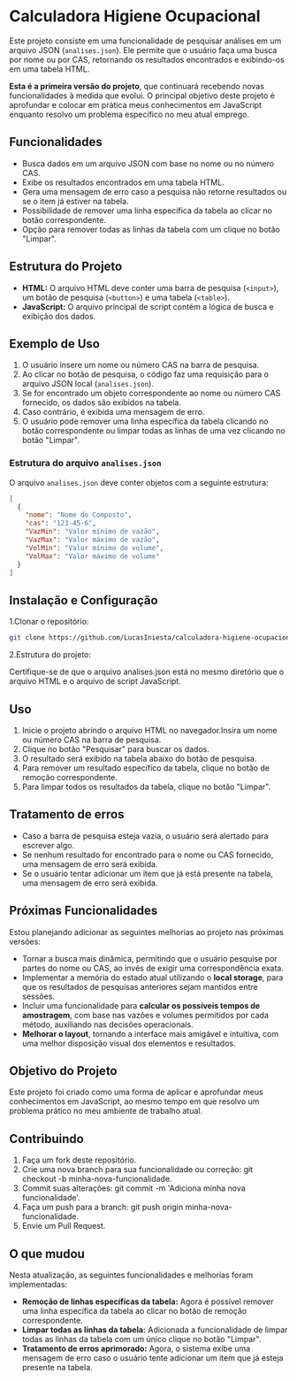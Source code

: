 # Calculadora Higiene Ocupacional
Este projeto consiste em uma funcionalidade de pesquisar análises em um arquivo JSON (`analises.json`). Ele permite que o usuário faça uma busca por nome ou por CAS, retornando os resultados encontrados e exibindo-os em uma tabela HTML.

**Esta é a primeira versão do projeto**, que continuará recebendo novas funcionalidades à medida que evolui. O principal objetivo deste projeto é aprofundar e colocar em prática meus conhecimentos em JavaScript enquanto resolvo um problema específico no meu atual emprego.

## Funcionalidades

- Busca dados em um arquivo JSON com base no nome ou no número CAS.
- Exibe os resultados encontrados em uma tabela HTML.
- Gera uma mensagem de erro caso a pesquisa não retorne resultados ou se o item já estiver na tabela.
- Possibilidade de remover uma linha específica da tabela ao clicar no botão correspondente.
- Opção para remover todas as linhas da tabela com um clique no botão "Limpar".

## Estrutura do Projeto

- **HTML:** O arquivo HTML deve conter uma barra de pesquisa (`<input>`), um botão de pesquisa (`<button>`) e uma tabela (`<table>`).
- **JavaScript:** O arquivo principal de script contém a lógica de busca e exibição dos dados.

## Exemplo de Uso

1. O usuário insere um nome ou número CAS na barra de pesquisa.
2. Ao clicar no botão de pesquisa, o código faz uma requisição para o arquivo JSON local (`analises.json`).
3. Se for encontrado um objeto correspondente ao nome ou número CAS fornecido, os dados são exibidos na tabela.
4. Caso contrário, é exibida uma mensagem de erro.
5. O usuário pode remover uma linha específica da tabela clicando no botão correspondente ou limpar todas as linhas de uma vez clicando no botão "Limpar".

### Estrutura do arquivo `analises.json`

O arquivo `analises.json` deve conter objetos com a seguinte estrutura:

```json
[
  {
    "nome": "Nome do Composto",
    "cas": "123-45-6",
    "VazMin": "Valor mínimo de vazão",
    "VazMax": "Valor máximo de vazão",
    "VolMin": "Valor mínimo de volume",
    "VolMax": "Valor máximo de volume"
  }
]
```
## Instalação e Configuração

1.Clonar o repositório:
```bash
git clone https://github.com/LucasIniesta/calculadora-higiene-ocupacional.git
```
2.Estrutura do projeto:

Certifique-se de que o arquivo analises.json está no mesmo diretório que o arquivo HTML e o arquivo de script JavaScript.

## Uso

1. Inicie o projeto abrindo o arquivo HTML no navegador.Insira um nome ou número CAS na barra de pesquisa.
2. Clique no botão "Pesquisar" para buscar os dados.
3. O resultado será exibido na tabela abaixo do botão de pesquisa.
4. Para remover um resultado específico da tabela, clique no botão de remoção correspondente.
5. Para limpar todos os resultados da tabela, clique no botão "Limpar".

## Tratamento de erros
- Caso a barra de pesquisa esteja vazia, o usuário será alertado para escrever algo.
- Se nenhum resultado for encontrado para o nome ou CAS fornecido, uma mensagem de erro será exibida.
- Se o usuário tentar adicionar um item que já está presente na tabela, uma mensagem de erro será exibida.

## Próximas Funcionalidades

Estou planejando adicionar as seguintes melhorias ao projeto nas próximas versões:

- Tornar a busca mais dinâmica, permitindo que o usuário pesquise por partes do nome ou CAS, ao invés de exigir uma correspondência exata.
- Implementar a memória do estado atual utilizando o **local storage**, para que os resultados de pesquisas anteriores sejam mantidos entre sessões.
- Incluir uma funcionalidade para **calcular os possíveis tempos de amostragem**, com base nas vazões e volumes permitidos por cada método, auxiliando nas decisões operacionais.
- **Melhorar o layout**, tornando a interface mais amigável e intuitiva, com uma melhor disposição visual dos elementos e resultados.


## Objetivo do Projeto
Este projeto foi criado como uma forma de aplicar e aprofundar meus conhecimentos em JavaScript, ao mesmo tempo em que resolvo um problema prático no meu ambiente de trabalho atual.

## Contribuindo
1. Faça um fork deste repositório.
2. Crie uma nova branch para sua funcionalidade ou correção: git checkout -b minha-nova-funcionalidade.
3. Commit suas alterações: git commit -m 'Adiciona minha nova funcionalidade'.
4. Faça um push para a branch: git push origin minha-nova-funcionalidade.
5. Envie um Pull Request.

## O que mudou

Nesta atualização, as seguintes funcionalidades e melhorias foram implementadas:

- **Remoção de linhas específicas da tabela:** Agora é possível remover uma linha específica da tabela ao clicar no botão de remoção correspondente.
- **Limpar todas as linhas da tabela:** Adicionada a funcionalidade de limpar todas as linhas da tabela com um único clique no botão "Limpar".
- **Tratamento de erros aprimorado:** Agora, o sistema exibe uma mensagem de erro caso o usuário tente adicionar um item que já esteja presente na tabela.




